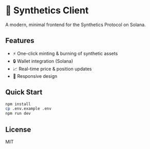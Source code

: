 # 🚀 Synthetics Client

A modern, minimal frontend for the Synthetics Protocol on Solana.

## Features
- ⚡ One-click minting & burning of synthetic assets
- 🔒 Wallet integration (Solana)
- 📈 Real-time price & position updates
- 📱 Responsive design

## Quick Start
```bash
npm install
cp .env.example .env
npm run dev
```

## License
MIT
